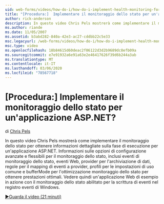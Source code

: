 ```yaml
---
uid: web-forms/videos/how-do-i/how-do-i-implement-health-monitoring-for-an-aspnet-application
title: "[Procedura:]  Implementare il monitoraggio dello stato per un'applicazione ASP.NET? | Microsoft Docs"
author: rick-anderson
description: In questo video Chris Pels mostrerà come implementare il monitoraggio dello stato per ottenere informazioni dettagliate sulla fase di esecuzione per un'applicazione ASP.NET. Scopri i potenti e...
ms.author: riande
ms.date: 11/05/2007
ms.assetid: b3abd282-840a-42e3-ac27-cddbb22c5e33
msc.legacyurl: /web-forms/videos/how-do-i/how-do-i-implement-health-monitoring-for-an-aspnet-application
msc.type: video
ms.openlocfilehash: 18b84615d60deac2f06122d3d2b9689dc8efb09a
ms.sourcegitcommit: e7e91932a6e91a63e2e46417626f39d6b244a3ab
ms.translationtype: MT
ms.contentlocale: it-IT
ms.lasthandoff: 03/06/2020
ms.locfileid: "78567718"
---
```

# <a name="how-do-i--implement-health-monitoring-for-an-aspnet-application"></a>[Procedura:]  Implementare il monitoraggio dello stato per un'applicazione ASP.NET?

di [Chris Pels](https://twitter.com/chrispels)

In questo video Chris Pels mostrerà come implementare il monitoraggio dello stato per ottenere informazioni dettagliate sulla fase di esecuzione per un'applicazione ASP.NET. Informazioni sulle opzioni di configurazione avanzate e flessibili per il monitoraggio dello stato, inclusi eventi di monitoraggio dello stato, eventi Web, provider per l'archiviazione di dati, regole per il mapping di eventi a provider, profili per le impostazioni di uso comune e bufferMode per l'ottimizzazione monitoraggio dello stato per ottenere prestazioni ottimali. Vedere quindi un'applicazione Web di esempio in azione con il monitoraggio dello stato abilitato per la scrittura di eventi nel registro eventi di Windows.

[&#9654;Guarda il video (21 minuti)](https://channel9.msdn.com/Blogs/ASP-NET-Site-Videos/how-do-i-implement-health-monitoring-for-an-aspnet-application)
